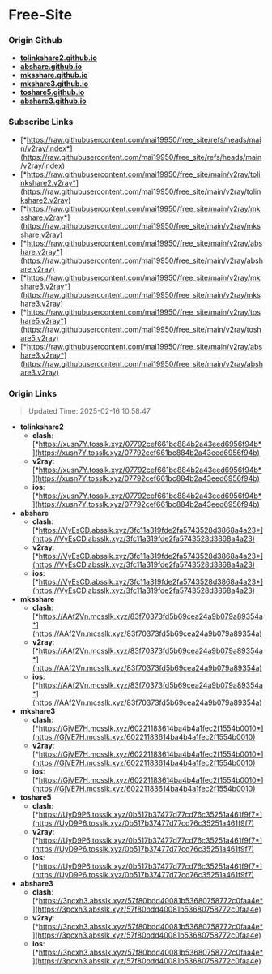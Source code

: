 # Free-Site

### Origin Github

- [**tolinkshare2.github.io**](https://github.com/tolinkshare2/tolinkshare2.github.io)
- [**abshare.github.io**](https://github.com/abshare/abshare.github.io)
- [**mksshare.github.io**](https://github.com/mksshare/mksshare.github.io)
- [**mkshare3.github.io**](https://github.com/mkshare3/mkshare3.github.io)
- [**toshare5.github.io**](https://github.com/toshare5/toshare5.github.io)
- [**abshare3.github.io**](https://github.com/abshare3/abshare3.github.io)

### Subscribe Links

- [*https://raw.githubusercontent.com/mai19950/free_site/refs/heads/main/v2ray/index*](https://raw.githubusercontent.com/mai19950/free_site/refs/heads/main/v2ray/index)
- [*https://raw.githubusercontent.com/mai19950/free_site/main/v2ray/tolinkshare2.v2ray*](https://raw.githubusercontent.com/mai19950/free_site/main/v2ray/tolinkshare2.v2ray)
- [*https://raw.githubusercontent.com/mai19950/free_site/main/v2ray/mksshare.v2ray*](https://raw.githubusercontent.com/mai19950/free_site/main/v2ray/mksshare.v2ray)
- [*https://raw.githubusercontent.com/mai19950/free_site/main/v2ray/abshare.v2ray*](https://raw.githubusercontent.com/mai19950/free_site/main/v2ray/abshare.v2ray)
- [*https://raw.githubusercontent.com/mai19950/free_site/main/v2ray/mkshare3.v2ray*](https://raw.githubusercontent.com/mai19950/free_site/main/v2ray/mkshare3.v2ray)
- [*https://raw.githubusercontent.com/mai19950/free_site/main/v2ray/toshare5.v2ray*](https://raw.githubusercontent.com/mai19950/free_site/main/v2ray/toshare5.v2ray)
- [*https://raw.githubusercontent.com/mai19950/free_site/main/v2ray/abshare3.v2ray*](https://raw.githubusercontent.com/mai19950/free_site/main/v2ray/abshare3.v2ray)

### Origin Links

> Updated Time: 2025-02-16 10:58:47

- **tolinkshare2**
  - **clash**: [*https://xusn7Y.tosslk.xyz/07792cef661bc884b2a43eed6956f94b*](https://xusn7Y.tosslk.xyz/07792cef661bc884b2a43eed6956f94b)
  - **v2ray**: [*https://xusn7Y.tosslk.xyz/07792cef661bc884b2a43eed6956f94b*](https://xusn7Y.tosslk.xyz/07792cef661bc884b2a43eed6956f94b)
  - **ios**: [*https://xusn7Y.tosslk.xyz/07792cef661bc884b2a43eed6956f94b*](https://xusn7Y.tosslk.xyz/07792cef661bc884b2a43eed6956f94b)
- **abshare**
  - **clash**: [*https://VyEsCD.absslk.xyz/3fc11a319fde2fa5743528d3868a4a23*](https://VyEsCD.absslk.xyz/3fc11a319fde2fa5743528d3868a4a23)
  - **v2ray**: [*https://VyEsCD.absslk.xyz/3fc11a319fde2fa5743528d3868a4a23*](https://VyEsCD.absslk.xyz/3fc11a319fde2fa5743528d3868a4a23)
  - **ios**: [*https://VyEsCD.absslk.xyz/3fc11a319fde2fa5743528d3868a4a23*](https://VyEsCD.absslk.xyz/3fc11a319fde2fa5743528d3868a4a23)
- **mksshare**
  - **clash**: [*https://AAf2Vn.mcsslk.xyz/83f70373fd5b69cea24a9b079a89354a*](https://AAf2Vn.mcsslk.xyz/83f70373fd5b69cea24a9b079a89354a)
  - **v2ray**: [*https://AAf2Vn.mcsslk.xyz/83f70373fd5b69cea24a9b079a89354a*](https://AAf2Vn.mcsslk.xyz/83f70373fd5b69cea24a9b079a89354a)
  - **ios**: [*https://AAf2Vn.mcsslk.xyz/83f70373fd5b69cea24a9b079a89354a*](https://AAf2Vn.mcsslk.xyz/83f70373fd5b69cea24a9b079a89354a)
- **mkshare3**
  - **clash**: [*https://GjVE7H.mcsslk.xyz/60221183614ba4b4a1fec2f1554b0010*](https://GjVE7H.mcsslk.xyz/60221183614ba4b4a1fec2f1554b0010)
  - **v2ray**: [*https://GjVE7H.mcsslk.xyz/60221183614ba4b4a1fec2f1554b0010*](https://GjVE7H.mcsslk.xyz/60221183614ba4b4a1fec2f1554b0010)
  - **ios**: [*https://GjVE7H.mcsslk.xyz/60221183614ba4b4a1fec2f1554b0010*](https://GjVE7H.mcsslk.xyz/60221183614ba4b4a1fec2f1554b0010)
- **toshare5**
  - **clash**: [*https://UyD9P6.tosslk.xyz/0b517b37477d77cd76c35251a461f9f7*](https://UyD9P6.tosslk.xyz/0b517b37477d77cd76c35251a461f9f7)
  - **v2ray**: [*https://UyD9P6.tosslk.xyz/0b517b37477d77cd76c35251a461f9f7*](https://UyD9P6.tosslk.xyz/0b517b37477d77cd76c35251a461f9f7)
  - **ios**: [*https://UyD9P6.tosslk.xyz/0b517b37477d77cd76c35251a461f9f7*](https://UyD9P6.tosslk.xyz/0b517b37477d77cd76c35251a461f9f7)
- **abshare3**
  - **clash**: [*https://3pcxh3.absslk.xyz/57f80bdd40081b53680758772c0faa4e*](https://3pcxh3.absslk.xyz/57f80bdd40081b53680758772c0faa4e)
  - **v2ray**: [*https://3pcxh3.absslk.xyz/57f80bdd40081b53680758772c0faa4e*](https://3pcxh3.absslk.xyz/57f80bdd40081b53680758772c0faa4e)
  - **ios**: [*https://3pcxh3.absslk.xyz/57f80bdd40081b53680758772c0faa4e*](https://3pcxh3.absslk.xyz/57f80bdd40081b53680758772c0faa4e)
